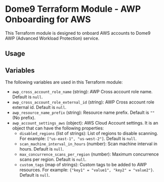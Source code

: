 # Dome9 Terraform Module - AWP Onboarding for AWS

This Terraform module is designed to onboard AWS accounts to Dome9 AWP (Advanced Workload Protection) service.

## Usage

## Variables

The following variables are used in this Terraform module:

- `awp_cross_account_role_name` (string): AWP Cross account role name. Default is `null`.
- `awp_cross_account_role_external_id` (string): AWP Cross account role external id. Default is `null`.
- `awp_resource_name_prefix` (string): Resource name prefix. Default is `""` (No prefix).
- `awp_account_settings_aws` (object): AWS Cloud Account settings. It is an object that can have the following properties:
  - `disabled_regions` (list of strings): List of regions to disable scanning. For example: `["us-east-1", "us-west-2"]`. Default is `null`.
  - `scan_machine_interval_in_hours` (number): Scan machine interval in hours. Default is `null`.
  - `max_concurrence_scans_per_region` (number): Maximum concurrence scans per region. Default is `null`.
  - `custom_tags` (map of strings): Custom tags to be added to AWP resources. For example: `{"key1" = "value1", "key2" = "value2"}`. Default is `null`.